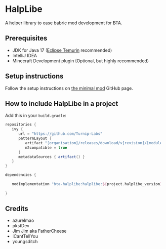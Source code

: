 # HalpLibe

A helper library to ease babric mod development for BTA.

## Prerequisites
- JDK for Java 17 ([Eclipse Temurin](https://adoptium.net/temurin/releases/) recommended)
- IntelliJ IDEA
- Minecraft Development plugin (Optional, but highly recommended)

## Setup instructions
Follow the setup instructions on [the minimal mod](https://github.com/Turnip-Labs/bta-minimal-mod) GitHub page.

## How to include HalpLibe in a project
Add this in your `build.gradle`:
```groovy
repositories {
   ivy {
      url = "https://github.com/Turnip-Labs"
      patternLayout {
         artifact "[organisation]/releases/download/v[revision]/[module]-[revision].jar"
         m2compatible = true
      }
      metadataSources { artifact() }
   }
}

dependencies {
   
   modImplementation "bta-halplibe:halplibe:${project.halplibe_version}"
   
}
```

## Credits
- azurelmao
- pkstDev
- Jim Jim aka FatherCheese
- ICantTellYou
- youngsditch

